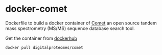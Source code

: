 # docker-comet

Dockerfile to build a docker container of [Comet](http://comet-ms.sourceforge.net/) an open source tandem mass spectrometry (MS/MS) sequence database search tool.

Get the container from [dockerhub](https://hub.docker.com/r/digitalproteomes/comet)
```
docker pull digitalproteomes/comet
```

